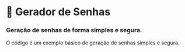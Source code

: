 # :key: Gerador de Senhas

### Geração de senhas de forma simples e segura.

O código é um exemplo básico de geração de senhas simples e segura.
